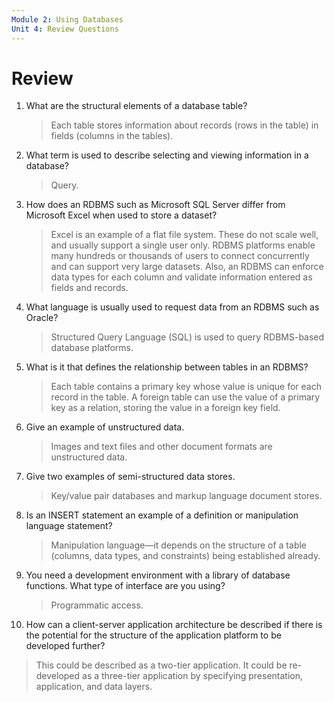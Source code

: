 ```yaml
---
Module 2: Using Databases
Unit 4: Review Questions
---
```


# Review

1. What are the structural elements of a database table?

   > Each table stores information about records (rows in the table) in fields (columns in the tables).

2. What term is used to describe selecting and viewing information in a database?

   > Query.

3. How does an RDBMS such as Microsoft SQL Server differ from Microsoft Excel when used to store a dataset?

   > Excel is an example of a flat file system. These do not scale well, and usually support a single user only. RDBMS platforms enable many hundreds or thousands of users to connect concurrently and can support very large datasets. Also, an RDBMS can enforce data types for each column and validate information entered as fields and records.

4. What language is usually used to request data from an RDBMS such as Oracle?

   > Structured Query Language (SQL) is used to query RDBMS-based database platforms.

5. What is it that defines the relationship between tables in an RDBMS?

   > Each table contains a primary key whose value is unique for each record in the table. A foreign table can use the value of a primary key as a relation, storing the value in a foreign key field.

6. Give an example of unstructured data.

   > Images and text files and other document formats are unstructured data.

7. Give two examples of semi-structured data stores.

   > Key/value pair databases and markup language document stores.

8. Is an INSERT statement an example of a definition or manipulation language statement?

   > Manipulation language—it depends on the structure of a table (columns, data types, and constraints) being established already.

9. You need a development environment with a library of database functions. What type of interface are you using?

   > Programmatic access.

10. How can a client-server application architecture be described if there is the potential for the structure of the application platform to be developed further?

> This could be described as a two-tier application. It could be re-developed as a three-tier application by specifying presentation, application, and data layers.
